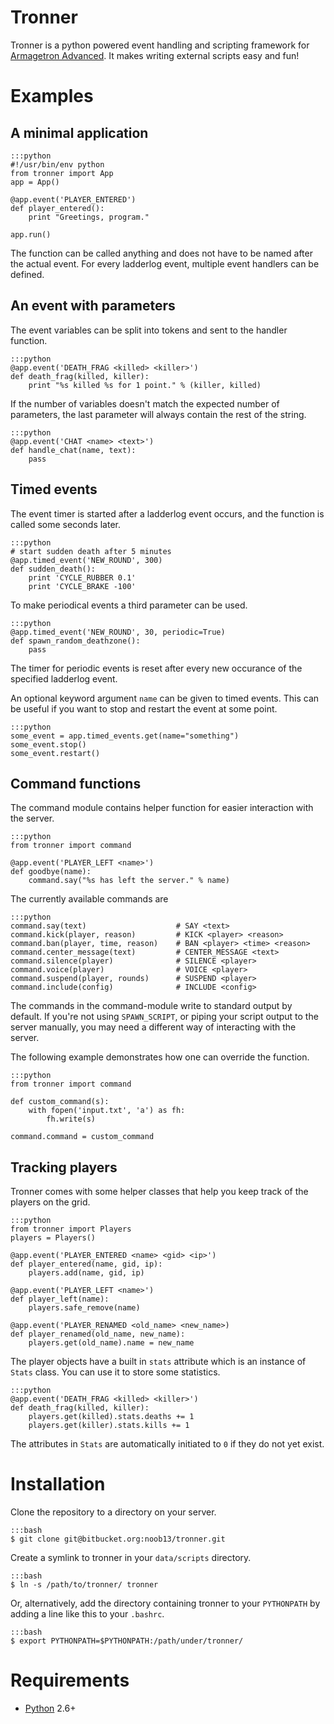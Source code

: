 Tronner
=======

Tronner is a python powered event handling and scripting framework for [Armagetron Advanced](http://armagetronad.net). It makes writing external scripts easy and fun!


# Examples
## A minimal application
    :::python
    #!/usr/bin/env python
    from tronner import App
    app = App()

    @app.event('PLAYER_ENTERED')
    def player_entered():
        print "Greetings, program."

    app.run()

The function can be called anything and does not have to be named after the actual event. For every ladderlog event, multiple event handlers can be defined.

## An event with parameters

The event variables can be split into tokens and sent to the handler function.

    :::python
    @app.event('DEATH_FRAG <killed> <killer>')
    def death_frag(killed, killer):
        print "%s killed %s for 1 point." % (killer, killed)

If the number of variables doesn't match the expected number of parameters, the last parameter will always contain the rest of the string.

    :::python
    @app.event('CHAT <name> <text>')
    def handle_chat(name, text):
        pass

## Timed events
The event timer is started after a ladderlog event occurs, and the function is called some seconds later.

    :::python
    # start sudden death after 5 minutes
    @app.timed_event('NEW_ROUND', 300)
    def sudden_death():
        print 'CYCLE_RUBBER 0.1'
        print 'CYCLE_BRAKE -100'

To make periodical events a third parameter can be used.

    :::python
    @app.timed_event('NEW_ROUND', 30, periodic=True)
    def spawn_random_deathzone():
        pass

The timer for periodic events is reset after every new occurance of the specified ladderlog event.

An optional keyword argument `name` can be given to timed events. This can be useful if you want to stop and restart the event at some point.
    
    :::python
    some_event = app.timed_events.get(name="something")
    some_event.stop()
    some_event.restart()

## Command functions
The command module contains helper function for easier interaction with the server.

    :::python
    from tronner import command

    @app.event('PLAYER_LEFT <name>')
    def goodbye(name):
        command.say("%s has left the server." % name)

The currently available commands are

    :::python
    command.say(text)                    # SAY <text>
    command.kick(player, reason)         # KICK <player> <reason>
    command.ban(player, time, reason)    # BAN <player> <time> <reason>
    command.center_message(text)         # CENTER_MESSAGE <text>
    command.silence(player)              # SILENCE <player>
    command.voice(player)                # VOICE <player>
    command.suspend(player, rounds)      # SUSPEND <player>
    command.include(config)              # INCLUDE <config>

The commands in the command-module write to standard output by default. If you're not using `SPAWN_SCRIPT`, or piping your script output to the server manually, you may need a different way of interacting with the server.

The following example demonstrates how one can override the function.
    
    :::python
    from tronner import command

    def custom_command(s):
        with fopen('input.txt', 'a') as fh:
            fh.write(s) 

    command.command = custom_command

## Tracking players

Tronner comes with some helper classes that help you keep track of the players on the grid.

    :::python
    from tronner import Players
    players = Players()

    @app.event('PLAYER_ENTERED <name> <gid> <ip>')
    def player_entered(name, gid, ip):
        players.add(name, gid, ip)

    @app.event('PLAYER_LEFT <name>')
    def player_left(name):
        players.safe_remove(name)

    @app.event('PLAYER_RENAMED <old_name> <new_name>)
    def player_renamed(old_name, new_name):
        players.get(old_name).name = new_name

The player objects have a built in `stats` attribute which is an instance of `Stats` class. You can use it to store some statistics.

    :::python
    @app.event('DEATH_FRAG <killed> <killer>')
    def death_frag(killed, killer):
        players.get(killed).stats.deaths += 1
        players.get(killer).stats.kills += 1

The attributes in `Stats` are automatically initiated to `0` if they do not yet exist.

# Installation
Clone the repository to a directory on your server.

    :::bash
    $ git clone git@bitbucket.org:noob13/tronner.git

Create a symlink to tronner in your `data/scripts` directory.

    :::bash
    $ ln -s /path/to/tronner/ tronner

Or, alternatively, add the directory containing tronner to your `PYTHONPATH` by adding a line like this to your `.bashrc`.

    :::bash
    $ export PYTHONPATH=$PYTHONPATH:/path/under/tronner/

# Requirements

- [Python](http://python.org) 2.6+

